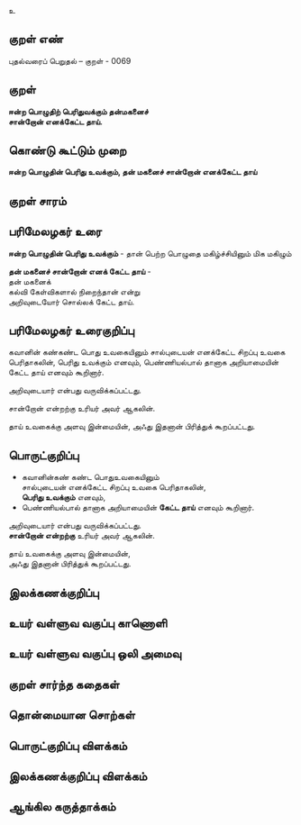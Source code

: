 உ

## குறள் எண் 

புதல்வரைப் பெறுதல் – குறள் - 0069  

## குறள் 

**ஈன்ற பொழுதிற் பெரிதுவக்கும் தன்மகனைச்  
சான்றோன் எனக்கேட்ட தாய்.** 

## கொண்டு கூட்டும் முறை

**ஈன்ற பொழுதின் பெரிது உவக்கும், தன் மகனைச் சான்றோன் எனக்கேட்ட தாய்**  

## குறள் சாரம் 


## பரிமேலழகர் உரை

**ஈன்ற பொழுதின் பெரிது உவக்கும்** - தான் பெற்ற பொழுதை மகிழ்ச்சியினும் மிக மகிழும்  

**தன் மகனைச் சான்றோன் எனக் கேட்ட தாய்** -  
தன் மகனைக்  
கல்வி கேள்விகளால் நிறைந்தான் என்று  
அறிவுடையோர் சொல்லக் கேட்ட தாய்.  

## பரிமேலழகர் உரைகுறிப்பு   

கவானின் கண்கண்ட பொது உவகையினும் சால்புடையன் எனக்கேட்ட சிறப்பு உவகை பெரிதாகலின், 
பெரிது உவக்கும் எனவும், 
பெண்ணியல்பால் தானாக அறியாமையின் கேட்ட தாய் எனவும் கூறினார்.

அறிவுடையார் என்பது வருவிக்கப்பட்டது. 

சான்றோன் என்றற்கு உரியர் அவர் ஆகலின்.

தாய் உவகைக்கு அளவு இன்மையின், 
அஃது இதனான் பிரித்துக் கூறப்பட்டது.   

## பொருட்குறிப்பு 

* கவானின்கண் கண்ட பொதுஉவகையினும்  
 சால்புடையன் எனக்கேட்ட சிறப்பு உவகை பெரிதாகலின்,  
 **பெரிது உவக்கும்** எனவும்,  
* பெண்ணியல்பால் தானாக அறியாமையின் **கேட்ட தாய்** எனவும் கூறினார்.   

அறிவுடையார் என்பது வருவிக்கப்பட்டது.  
**சான்றோன் என்றற்கு** உரியர் அவர் ஆகலின்.  

தாய் உவகைக்கு அளவு இன்மையின்,  
அஃது இதனான் பிரித்துக் கூறப்பட்டது.   

## இலக்கணக்குறிப்பு  


## உயர் வள்ளுவ வகுப்பு காணொளி


## உயர் வள்ளுவ வகுப்பு ஒலி அமைவு 

 
## குறள் சார்ந்த கதைகள் 


## தொன்மையான சொற்கள்


## பொருட்குறிப்பு விளக்கம்


## இலக்கணக்குறிப்பு விளக்கம்


## ஆங்கில கருத்தாக்கம் 


